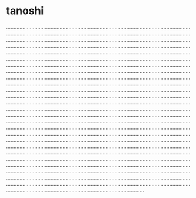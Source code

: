 # tanoshi

.....................................................................................................................................................................................................................................................................................................................................................................................................................................................................................................................................................................................................................................................................................................................................................................................................................................................................................................................................................................................................................................................................................................................................................................................................................................................................................................................................................................................................................................................................................................................................................................................................................................................................................................................................................................................................................................................................................................................................................................................................................................................................................................................................................................................................................................................................................................................................................................................................................................................................................................................................................................................................................................................................................................................................................................................................................................................................................................................................................................................................................................................................................................................................................................................................................................................................................................................................................................................................................................................